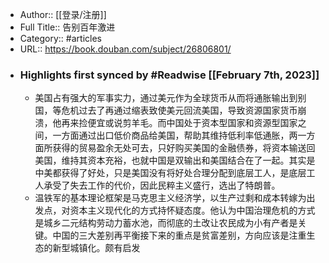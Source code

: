 - Author:: [[登录/注册]]
- Full Title:: 告别百年激进
- Category:: #articles
- URL:: https://book.douban.com/subject/26806801/
- ### Highlights first synced by #Readwise [[February 7th, 2023]]
    - 美国占有强大的军事实力，通过美元作为全球货币从而将通胀输出到别国，等危机过去了再通过缩表致使美元回流美国，导致资源国家货币崩溃，他再来捡便宜或说剪羊毛。而中国处于资本型国家和资源型国家之间，一方面通过出口低价商品给美国，帮助其维持低利率低通胀，两一方面所获得的贸易盈余无处可去，只好购买美国的金融债券，将资本输送回美国，维持其资本充裕，也就中国是双输出和美国结合在了一起。其实是中美都获得了好处，只是美国没有将好处合理分配到底层工人，是底层工人承受了失去工作的代价，因此民粹主义盛行，选出了特朗普。
    - 温铁军的基本理论框架是马克思主义经济学，以生产过剩和成本转嫁为出发点，对资本主义现代化的方式持怀疑态度。他认为中国治理危机的方式是城乡二元结构劳动力蓄水池，而彻底的土改让农民成为小有产者是关键。中国的三大差别再平衡接下来的重点是贫富差别，方向应该是注重生态的新型城镇化。颇有启发

